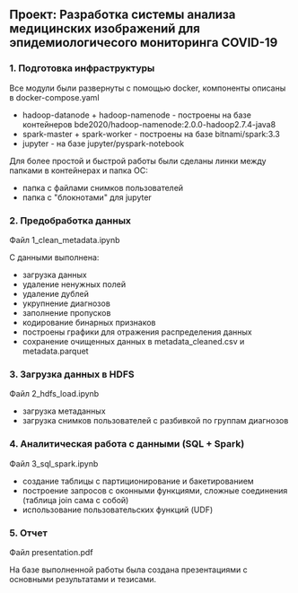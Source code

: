 
## Проект: Разработка системы анализа медицинских изображений для эпидемиологичесого мониторинга COVID-19

### 1. Подготовка инфраструктуры
Все модули были развернуты с помощью docker, компоненты описаны в docker-compose.yaml
* hadoop-datanode + hadoop-namenode - построены на базе контейнеров bde2020/hadoop-namenode:2.0.0-hadoop2.7.4-java8
* spark-master + spark-worker - построены на базе bitnami/spark:3.3
* jupyter - на базе jupyter/pyspark-notebook

Для более простой и быстрой работы были сделаны линки между папками в контейнерах и папка ОС:
* папка с файлами снимков пользователей
* папка с "блокнотами" для jupyter

### 2. Предобработка данных
Файл 1_clean_metadata.ipynb

С данными выполнена:
* загрузка данных
* удаление ненужных полей
* удаление дублей
* укрупнение диагнозов
* заполнение пропусков
* кодирование бинарных признаков
* построены графики для отражения распределения данных
* сохранение очищенных данных в metadata_cleaned.csv и metadata.parquet

### 3. Загрузка данных в HDFS
Файл 2_hdfs_load.ipynb

* загрузка метаданных
* загрузка снимков пользователей с разбивкой по группам диагнозов

### 4. Аналитическая работа с данными (SQL + Spark)
Файл 3_sql_spark.ipynb

* создание таблицы с партиционирование и бакетированием
* построение запросов с оконными функциями, сложные соединения (таблица join сама с собой)
* использование пользовательских функций (UDF)

### 5. Отчет
Файл presentation.pdf

На базе выполненной работы была создана презентациями с основными результатами и тезисами.
